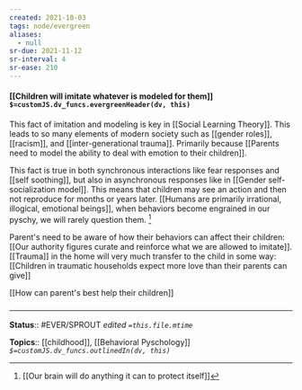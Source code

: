 ```yaml
---
created: 2021-10-03
tags: node/evergreen
aliases:
  - null
sr-due: 2021-11-12
sr-interval: 4
sr-ease: 210
---
```

#### [[Children will imitate whatever is modeled for them]] `$=customJS.dv_funcs.evergreenHeader(dv, this)`

This fact of imitation and modeling is key in [[Social Learning Theory]]. This leads to so many elements of modern society such as [[gender roles]], [[racism]], and [[inter-generational trauma]]. Primarily because [[Parents need to model the ability to deal with emotion to their children]].

This fact is true in both synchronous interactions like fear responses and [[self soothing]], but also in asynchronous responses like in [[Gender self-socialization model]]. This means that children may see an action and then not reproduce for months or years later. [[Humans are primarily irrational, illogical, emotional beings]], when behaviors become engrained in our pyschy, we will rarely question them. [^1]

[^1]: [[Our brain will do anything it can to protect itself]]

Parent's need to be aware of how their behaviors can affect their children: [[Our authority figures curate and reinforce what we are allowed to imitate]]. [[Trauma]] in the home will very much transfer to the child in some way: [[Children in traumatic households expect more love than their parents can give]]

[[How can parent's best help their children]]
### <hr class="footnote"/>

**Status**:: #EVER/SPROUT 
*edited `=this.file.mtime`*

**Topics**:: [[childhood]], [[Behavioral Pyschology]]
*`$=customJS.dv_funcs.outlinedIn(dv, this)`*
